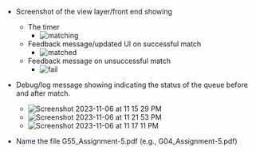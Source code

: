 - Screenshot of the view layer/front end showing
    - The timer
        - ![matching](https://github.com/francisyzy/ay2324s1-course-assessment-g33/assets/24467184/102fa5b7-6260-4a9a-8ea7-b06b616b750b)
    - Feedback message/updated UI on successful match
        - ![matched](https://github.com/francisyzy/ay2324s1-course-assessment-g33/assets/24467184/b88ace61-a807-4f65-bbf4-aa07aaa0b0fb)
    - Feedback message on unsuccessful match
        - ![fail](https://github.com/francisyzy/ay2324s1-course-assessment-g33/assets/24467184/b2194ca5-0f4d-46f0-96e8-018b06939449)
- Debug/log message showing indicating the status of the queue before and after match.
    - ![Screenshot 2023-11-06 at 11 15 29 PM](https://github.com/CS3219-AY2324S1/ay2324s1-course-assessment-g33/assets/24467184/2cfcdfb3-b3a5-4dfd-a958-2c17ae4fbad7)
    - ![Screenshot 2023-11-06 at 11 21 53 PM](https://github.com/CS3219-AY2324S1/ay2324s1-course-assessment-g33/assets/24467184/b5341629-e402-4ee5-b2f5-e461868fa491)
    - ![Screenshot 2023-11-06 at 11 17 11 PM](https://github.com/CS3219-AY2324S1/ay2324s1-course-assessment-g33/assets/24467184/554c1dba-b836-4fe8-8df8-97732b78d4c2)

- Name the file G55_Assignment-5.pdf (e.g., G04_Assignment-5.pdf)
